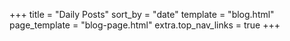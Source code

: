 +++
title = "Daily Posts"
sort_by = "date"
template = "blog.html"
page_template = "blog-page.html"
extra.top_nav_links = true
+++
